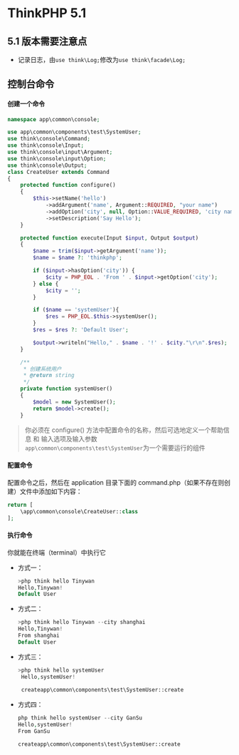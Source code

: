 ThinkPHP 5.1
===============

## 5.1 版本需要注意点

* 记录日志，由`use think\Log;`修改为`use think\facade\Log;`

## 控制台命令

#### 创建一个命令

```php
namespace app\common\console;

use app\common\components\test\SystemUser;
use think\console\Command;
use think\console\Input;
use think\console\input\Argument;
use think\console\input\Option;
use think\console\Output;
class CreateUser extends Command
{
    protected function configure()
    {
        $this->setName('hello')
            ->addArgument('name', Argument::REQUIRED, "your name")
            ->addOption('city', null, Option::VALUE_REQUIRED, 'city name')
            ->setDescription('Say Hello');
    }

    protected function execute(Input $input, Output $output)
    {
        $name = trim($input->getArgument('name'));
        $name = $name ?: 'thinkphp';

        if ($input->hasOption('city')) {
            $city = PHP_EOL . 'From ' . $input->getOption('city');
        } else {
            $city = '';
        }

        if ($name == 'systemUser'){
            $res = PHP_EOL.$this->systemUser();
        }
        $res = $res ?: 'Default User';

        $output->writeln("Hello," . $name . '!' . $city."\r\n".$res);
    }

    /**
     * 创建系统用户
     * @return string
     */
    private function systemUser()
    {
        $model = new SystemUser();
        return $model->create();
    }
```
> 你必须在 configure() 方法中配置命令的名称，然后可选地定义一个帮助信息 和 输入选项及输入参数  
> `app\common\components\test\SystemUser`为一个需要运行的组件

#### 配置命令

配置命令之后，然后在 application 目录下面的 command.php（如果不存在则创建）文件中添加如下内容：

```php
return [
    \app\common\console\CreateUser::class
];
```
#### 执行命令

你就能在终端（terminal）中执行它

* 方式一：

    ```php
    >php think hello Tinywan
    Hello,Tinywan!
    Default User
    ```

* 方式二：

    ```php
    >php think hello Tinywan --city shanghai
    Hello,Tinywan!
    From shanghai
    Default User
    ```

* 方式三：
    ```php
    >php think hello systemUser
     Hello,systemUser!
     
     createapp\common\components\test\SystemUser::create
    ```

* 方式四：
    ```php
    php think hello systemUser --city GanSu
    Hello,systemUser!
    From GanSu
    
    createapp\common\components\test\SystemUser::create
    ```
